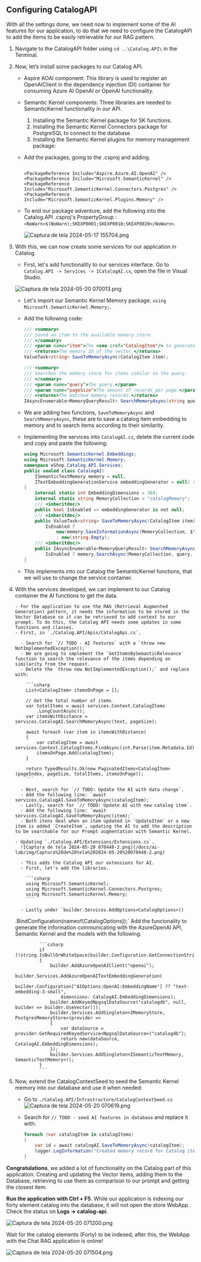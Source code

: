 ## Configuring CatalogAPI

With all the settings done, we need now to implement some of the AI features for our application, to do that we need to configure the CatalogAPI to add the items to be easily retrievable for our RAG pattern.

1.  Navigate to the CatalogAPI folder using `cd ..\Catalog.API\` in the Terminal.

1.  Now, let’s install some packages to our Catalog API.

    - Aspire AOAI component: This library is used to register an OpenAIClient in the dependency injection (DI) container for consuming Azure AI OpenAI or OpenAI functionality.
    - Semantic Kernel components: Three libraries are needed to SemanticKernel functionality in our API.
      1. Installing the Semantic Kernel package for SK functions.
      1. Installing the Semantic Kernel Connectors package for PostgreSQL to connect to the database
      1. Installing the Semantic Kernel plugins for memory management package:
    - Add the packages, going to the .csproj and adding.

      ```csproj

      <PackageReference Include="Aspire.Azure.AI.OpenAI" />
      <PackageReference Include="Microsoft.SemanticKernel" />
      <PackageReference Include="Microsoft.SemanticKernel.Connectors.Postgres" />
      <PackageReference Include="Microsoft.SemanticKernel.Plugins.Memory" />
      ```

    - To end our package adventure, add the following into the Catalog.API .csproj's PropertyGroup : `<NoWarn>$(NoWarn);SKEXP0001;SKEXP0010;SKEXP0020</NoWarn>`.

      ![Captura de tela 2024-05-17 155704.png](/docs/ai-lab/img/Captura%20de%20tela%202024-05-17%20155704.png)

1.  With this, we can now create some services for our application in Catalog.

    - First, let's add functionality to our services interface. Go to `Catalog.API -> Services -> ICatalogAI.cs`, open the file in Visual Studio.

    ![Captura de tela 2024-05-20 070013.png](/docs/ai-lab/img/Captura%20de%20tela%202024-05-20%20070013.png)

    - Let's import our Semantic Kernel Memory package. `using Microsoft.SemanticKernel.Memory;`.
    - Add the following code:

      ```csharp
      /// <summary>
      /// Saved an item to the available memory store.
      /// </summary>
      /// <param name="item">The <see cref="CatalogItem"/> to generate the vector for.</param>
      /// <returns>The memory ID of the vector.</returns>
      ValueTask<string> SaveToMemoryAsync(CatalogItem item);

      /// <summary>
      /// Searches the memory store for items similar to the query.
      /// </summary>
      /// <param name="query">The query.</param>
      /// <param name="pageSize">The amount of records per page.</param>
      /// <returns>The matched memory records.</returns>
      IAsyncEnumerable<MemoryQueryResult> SearchMemoryAsync(string query, int pageSize);
      ```

    - We are adding two functions, `SaveToMemoryAsync` and `SearchMemoryAsync`, these are to save a catalog item embedding to memory and to search items according to their similarity.

    - Implementing the services into `CatalogAI.cs`, delete the current code and copy and paste the following:

      ```csharp
      using Microsoft.SemanticKernel.Embeddings;
      using Microsoft.SemanticKernel.Memory;
      namespace eShop.Catalog.API.Services;
      public sealed class CatalogAI(
          ISemanticTextMemory memory = null,
          ITextEmbeddingGenerationService embeddingGenerator = null) : ICatalogAI
      {
          internal static int EmbeddingDimensions = 384;
          internal static string MemoryCollection = "catalogMemory";
          /// <inheritdoc/>
          public bool IsEnabled => embeddingGenerator is not null;
          /// <inheritdoc/>
          public ValueTask<string> SaveToMemoryAsync(CatalogItem item) =>
              IsEnabled ?
                  new(memory.SaveInformationAsync(MemoryCollection, $"{item.Name} {item.Description}", item.Id.ToString()))
                  : new(string.Empty);
          /// <inheritdoc/>
          public IAsyncEnumerable<MemoryQueryResult> SearchMemoryAsync(string query, int pageSize) =>
              IsEnabled ? memory.SearchAsync(MemoryCollection, query, pageSize, minRelevanceScore: 0.5) : throw new InvalidOperationException("Search can't be performed when AI is disabled");
      }
      ```

    - This implements into our Catalog the SemanticKernel functions, that we will use to change the service container.

1.  With the services developed, we can implement to our Catalog container the AI functions to get the data.

        - For the application to use the RAG (Retrieval Augmented Generation) pattern, it needs the information to be stored in the Vector Database so it can be retrieved to add context to our prompt. To do this, the Catalog API needs some updates in some functions and classes.
        - First, in `./Catalog.API/Apis/CatalogApi.cs`.

          - Search for `// TODO - AI features` with a `throw new NotImplementedException();`
          - We are going to implement the `GetItemsBySemanticRelevance` function to search the relevance of the items depending on similarity from the request.
          - Delete the `throw new NotImplementedException();` and replace with:

            ```csharp
            List<CatalogItem> itemsOnPage = [];

            // Get the total number of items
            var totalItems = await services.Context.CatalogItems
                .LongCountAsync();
            var itemsWithDistance = services.CatalogAI.SearchMemoryAsync(text, pageSize);

            await foreach (var item in itemsWithDistance)
            {
                var catalogItem = await services.Context.CatalogItems.FindAsync(int.Parse(item.Metadata.Id));
                itemsOnPage.Add(catalogItem);
            }

            return TypedResults.Ok(new PaginatedItems<CatalogItem>(pageIndex, pageSize, totalItems, itemsOnPage));
            ```

          - Next, search for `// TODO: Update the AI with data change`.
          - Add the following line: `await services.CatalogAI.SaveToMemoryAsync(catalogItem);`
          - Lastly, search for `// TODO: Update AI with new catalog item`.
          - Add the following line: `await services.CatalogAI.SaveToMemoryAsync(item);`
          - Both itens deal when an item updated in `UpdateItem` or a new item is added `CreateItem`, updating the AI to add the description to be searchable for our Prompt augmentation with Semantic Kernel.

        - Updating `./Catalog.API/Extensions/Extensions.cs`.
          ![Captura de tela 2024-05-20 070448-2.png](/docs/ai-lab/img/Captura%20de%20tela%202024-05-20%20070448-2.png)

          - This adds the Catalog API our extensions for AI.
          - First, let's add the libraries.

            ```csharp
            using Microsoft.SemanticKernel;
            using Microsoft.SemanticKernel.Connectors.Postgres;
            using Microsoft.SemanticKernel.Memory;
            ```

          - Lastly under `builder.Services.AddOptions<CatalogOptions>()

    .BindConfiguration(nameof(CatalogOptions));` Add the funcionality to generate the information communicating with the AzureOpenAI API, Semantic Kernel and the models with the following.

                 ```csharp
                 if (!string.IsNullOrWhiteSpace(builder.Configuration.GetConnectionString("openai")))
                 {
                     builder.AddAzureOpenAIClient("openai");
                     builder.Services.AddAzureOpenAITextEmbeddingGeneration(
                         builder.Configuration["AIOptions:OpenAI:EmbeddingName"] ?? "text-embedding-3-small",
                         dimensions: CatalogAI.EmbeddingDimensions);
                     builder.AddKeyedNpgsqlDataSource("catalogdb", null, builder => builder.UseVector());
                     builder.Services.AddSingleton<IMemoryStore, PostgresMemoryStore>(provider =>
                     {
                         var dataSource = provider.GetRequiredKeyedService<NpgsqlDataSource>("catalogdb");
                         return new(dataSource, CatalogAI.EmbeddingDimensions);
                     });
                     builder.Services.AddSingleton<ISemanticTextMemory, SemanticTextMemory>();
                 }
                 ```

1.  Now, extend the CatalogContextSeed to seed the Semantic Kernel memory into our database and use it when needed:

    - Go to `./Catalog.API/Infrastructure/CatalogContextSeed.cs`
      ![Captura de tela 2024-05-20 070619.png](/docs/ai-lab/img/Captura%20de%20tela%202024-05-20%20070619.png)
    - Search for `// TODO - seed AI features in database` and replace it with:

      ```csharp
      foreach (var catalogItem in catalogItems)
      {
          var id = await catalogAI.SaveToMemoryAsync(catalogItem);
          logger.LogInformation("Created memory record for Catalog item with Id {Id}", id);
      }
      ```

**Congratulations**, we added a lot of functionality on the Catalog part of this application. Creating and updating the Vector items, adding them to the Database, retrieving to use them as comparison to our prompt and getting the closest item.

**Run the application with Ctrl + F5**. While our application is indexing our forty element catalog into the database, it will not open the store WebApp. Check the status on **Logs -> catalog-api**.

![Captura de tela 2024-05-20 071200.png](/docs/ai-lab/img/Captura%20de%20tela%202024-05-20%20071200.png)

Wait for the catalog elements (Forty) to be indexed, after this, the WebApp with the Chat RAG application is online!

![Captura de tela 2024-05-20 071504.png](/docs/ai-lab/img/Captura%20de%20tela%202024-05-20%20071504.png)
